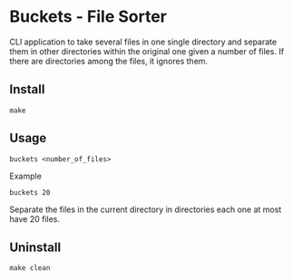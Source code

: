 # Buckets - File Sorter

CLI application to take several files in one single directory and separate them in other directories within the original 
one given a number of files. If there are directories among the files, it ignores them. 

## Install

```commandline
make
```

## Usage
```
buckets <number_of_files>
```

Example
```commandline
buckets 20
```
Separate the files in the current directory in directories each one at most have 20 files.

## Uninstall
```commandline
make clean
```